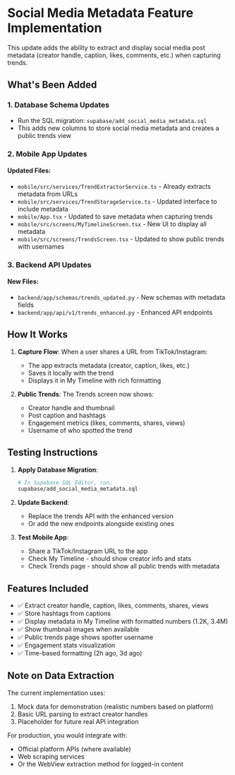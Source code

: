 # Social Media Metadata Feature Implementation

This update adds the ability to extract and display social media post metadata (creator handle, caption, likes, comments, etc.) when capturing trends.

## What's Been Added

### 1. Database Schema Updates
- Run the SQL migration: `supabase/add_social_media_metadata.sql`
- This adds new columns to store social media metadata and creates a public trends view

### 2. Mobile App Updates

#### Updated Files:
- `mobile/src/services/TrendExtractorService.ts` - Already extracts metadata from URLs
- `mobile/src/services/TrendStorageService.ts` - Updated interface to include metadata
- `mobile/App.tsx` - Updated to save metadata when capturing trends
- `mobile/src/screens/MyTimelineScreen.tsx` - New UI to display all metadata
- `mobile/src/screens/TrendsScreen.tsx` - Updated to show public trends with usernames

### 3. Backend API Updates

#### New Files:
- `backend/app/schemas/trends_updated.py` - New schemas with metadata fields
- `backend/app/api/v1/trends_enhanced.py` - Enhanced API endpoints

## How It Works

1. **Capture Flow**: When a user shares a URL from TikTok/Instagram:
   - The app extracts metadata (creator, caption, likes, etc.)
   - Saves it locally with the trend
   - Displays it in My Timeline with rich formatting

2. **Public Trends**: The Trends screen now shows:
   - Creator handle and thumbnail
   - Post caption and hashtags
   - Engagement metrics (likes, comments, shares, views)
   - Username of who spotted the trend

## Testing Instructions

1. **Apply Database Migration**:
   ```bash
   # In Supabase SQL Editor, run:
   supabase/add_social_media_metadata.sql
   ```

2. **Update Backend**:
   - Replace the trends API with the enhanced version
   - Or add the new endpoints alongside existing ones

3. **Test Mobile App**:
   - Share a TikTok/Instagram URL to the app
   - Check My Timeline - should show creator info and stats
   - Check Trends page - should show all public trends with metadata

## Features Included

- ✅ Extract creator handle, caption, likes, comments, shares, views
- ✅ Store hashtags from captions
- ✅ Display metadata in My Timeline with formatted numbers (1.2K, 3.4M)
- ✅ Show thumbnail images when available
- ✅ Public trends page shows spotter username
- ✅ Engagement stats visualization
- ✅ Time-based formatting (2h ago, 3d ago)

## Note on Data Extraction

The current implementation uses:
1. Mock data for demonstration (realistic numbers based on platform)
2. Basic URL parsing to extract creator handles
3. Placeholder for future real API integration

For production, you would integrate with:
- Official platform APIs (where available)
- Web scraping services
- Or the WebView extraction method for logged-in content